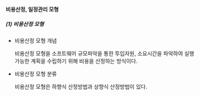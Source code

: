 #### 비용산정, 일정관리 모형

##### (1) 비용산정 모형

- 비용산정 모형 개념
  
   비용산정 모형을 소프트웨어 규모파악을 통한 투입자원, 소요시간을 파악하여 실행 가능한 계획을 수립하기 위해 비용을 산정하는 방식이다.
   
 - 비용산정 모형 분류
  
   비용산정 모형은 하향식 산정방법과 상향식 산정방법이 있다. 
   
   
